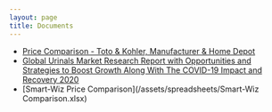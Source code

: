 ```yaml
---
layout: page
title: Documents
---
```

* [Price Comparison - Toto & Kohler, Manufacturer & Home Depot](/assets/spreadsheets/comparison.csv)
* [Global Urinals Market Research Report with Opportunities and Strategies to Boost Growth Along With The COVID-19 Impact and Recovery 2020](/assets/pdfs/market-research.pdf)
* [Smart-Wiz Price Comparison](/assets/spreadsheets/Smart-Wiz Comparison.xlsx)